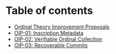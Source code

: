 # Table of contents

* [Ordinal Theory Improvement Proposals](README.md)
* [OIP-01: Inscription Metadata](oip-01-inscription-metadata.md)
* [OIP-02: Verifiable Ordinal Collection](oip-02-verifiable-ordinal-collection.md)
* [OIP-03: Recoverable Commits](oip-03-recoverable-commits.md)
